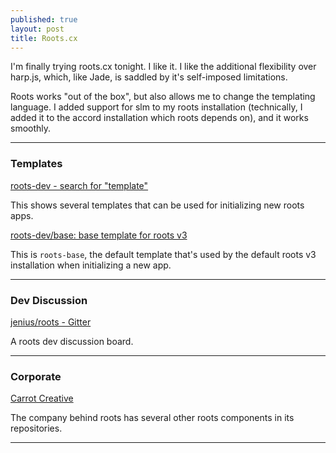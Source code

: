 ```yaml
---
published: true
layout: post
title: Roots.cx
---
```




I'm finally trying roots.cx tonight. I like it. I like the additional flexibility over harp.js, which, like Jade, is saddled by it's self-imposed limitations.

Roots works "out of the box", but also allows me to change the templating language. I added support for slm to my roots installation (technically, I added it to the accord installation which roots depends on), and it works smoothly.

---

### Templates

[roots-dev - search for "template"](https://github.com/roots-dev?utf8=%E2%9C%93&query=template)

This shows several templates that can be used for initializing new roots apps.

[roots-dev/base: base template for roots v3](https://github.com/roots-dev/base)

This is `roots-base`, the default template that's used by the default roots v3 installation when initializing a new app.

---

### Dev Discussion

[jenius/roots - Gitter](https://gitter.im/jenius/roots)

A roots dev discussion board.

---

### Corporate

[Carrot Creative](https://github.com/carrot)

The company behind roots has several other roots components in its repositories.

---


